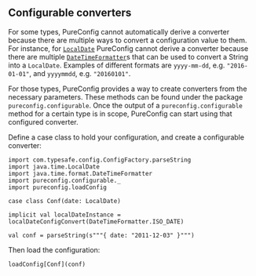 ## Configurable converters

For some types, PureConfig cannot automatically derive a converter because there are multiple ways to convert a configuration value to them. For instance, for [`LocalDate`](https://docs.oracle.com/javase/8/docs/api/java/time/LocalDate.html) PureConfig cannot derive a converter because there are multiple [`DateTimeFormatter`](https://docs.oracle.com/javase/8/docs/api/java/time/format/DateTimeFormatter.html)s that can be used to convert a String into a `LocalDate`. Examples of different formats are `yyyy-mm-dd`, e.g. `"2016-01-01"`, and `yyyymmdd`, e.g. `"20160101"`.

For those types, PureConfig provides a way to create converters from the necessary parameters. These methods can be found under the package `pureconfig.configurable`. Once the output of a `pureconfig.configurable` method for a certain type is in scope, PureConfig can start using that configured converter.

Define a case class to hold your configuration, and create a configurable converter:

```tut:silent
import com.typesafe.config.ConfigFactory.parseString
import java.time.LocalDate
import java.time.format.DateTimeFormatter
import pureconfig.configurable._
import pureconfig.loadConfig

case class Conf(date: LocalDate)

implicit val localDateInstance = localDateConfigConvert(DateTimeFormatter.ISO_DATE)

val conf = parseString(s"""{ date: "2011-12-03" }""")
```
Then load the configuration:

```tut:book
loadConfig[Conf](conf)
```
